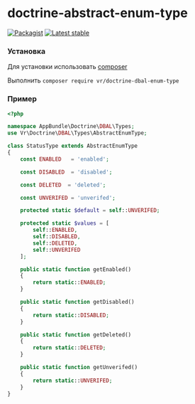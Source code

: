 # doctrine-abstract-enum-type

[![Packagist](https://img.shields.io/packagist/l/vr/doctrine-dbal-enum-type.svg)](https://packagist.org/packages/vr/doctrine-dbal-enum-type)
[![Latest stable](https://img.shields.io/packagist/v/vr/doctrine-dbal-enum-type.svg?style=flat-square)](https://packagist.org/packages/vr/doctrine-dbal-enum-type)


### Установка

Для установки использовать [composer](https://getcomposer.org/)

Выполнить `composer require vr/doctrine-dbal-enum-type`


### Пример

```php
<?php

namespace AppBundle\Doctrine\DBAL\Types;
use Vr\Doctrine\DBAL\Types\AbstractEnumType;

class StatusType extends AbstractEnumType
{
    const ENABLED   = 'enabled';

    const DISABLED  = 'disabled';

    const DELETED  = 'deleted';

    const UNVERIFED = 'unverifed';

    protected static $default = self::UNVERIFED;

    protected static $values = [
        self::ENABLED,
        self::DISABLED,
        self::DELETED,
        self::UNVERIFED
    ];

    public static function getEnabled()
    {
        return static::ENABLED;
    }

    public static function getDisabled()
    {
        return static::DISABLED;
    }

    public static function getDeleted()
    {
        return static::DELETED;
    }

    public static function getUnverifed()
    {
        return static::UNVERIFED;
    }
}
```
